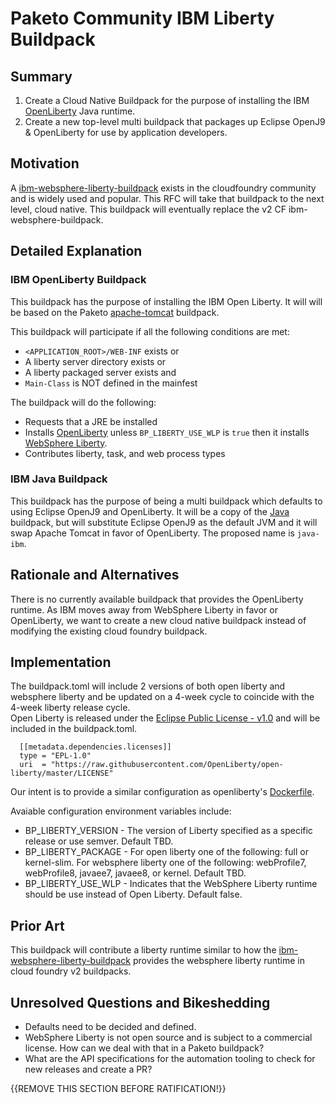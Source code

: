 # Paketo Community IBM Liberty Buildpack

## Summary

1. Create a Cloud Native Buildpack for the purpose of installing the IBM [OpenLiberty](https://openliberty.io/) Java runtime. 
2. Create a new top-level multi buildpack that packages up Eclipse OpenJ9 & OpenLiberty for use by application developers.

## Motivation

A [ibm-websphere-liberty-buildpack](https://github.com/cloudfoundry/ibm-websphere-liberty-buildpack) exists in the cloudfoundry community and is widely used and popular.  This RFC will
take that buildpack to the next level, cloud native.  This buildpack will eventually replace the v2 CF ibm-websphere-buildpack.   

## Detailed Explanation

### IBM OpenLiberty Buildpack

This buildpack has the purpose of installing the IBM Open Liberty. It will will be based on the Paketo [apache-tomcat](https://github.com/paketo-buildpacks/apache-tomcat) buildpack. 

This buildpack will participate if all the following conditions are met:

- `<APPLICATION_ROOT>/WEB-INF` exists or
-  A liberty server directory exists or
-  A liberty packaged server exists and
- `Main-Class` is NOT defined in the mainfest

The buildpack will do the following:

- Requests that a JRE be installed
- Installs [OpenLiberty](openliberty.io) unless `BP_LIBERTY_USE_WLP` is `true` then it installs [WebSphere Liberty](https://www.ibm.com/cloud/websphere-liberty).
- Contributes liberty, task, and web process types

### IBM Java Buildpack

This buildpack has the purpose of being a multi buildpack which defaults to using Eclipse OpenJ9 and OpenLiberty. It will be a copy of the [Java](https://github.com/paketo-buildpacks/java) buildpack, but will substitute Eclipse OpenJ9 as the default JVM and it will swap Apache Tomcat in favor of OpenLiberty. The proposed name is `java-ibm`.

## Rationale and Alternatives

There is no currently available buildpack that provides the OpenLiberty runtime.  As IBM moves away from WebSphere Liberty in favor or OpenLiberty, we want to create a new cloud native buildpack 
instead of modifying the existing cloud foundry buildpack.  

## Implementation
The buildpack.toml will include 2 versions of both open liberty and websphere liberty and be updated on a 4-week cycle to coincide with the 4-week liberty release cycle.  
Open Liberty is released under the [Eclipse Public License - v1.0](https://raw.githubusercontent.com/OpenLiberty/open-liberty/master/LICENSE) and will be included in the buildpack.toml.
  
```
  [[metadata.dependencies.licenses]]
  type = "EPL-1.0"
  uri  = "https://raw.githubusercontent.com/OpenLiberty/open-liberty/master/LICENSE"
``` 
Our intent is to provide a similar configuration as openliberty's [Dockerfile](https://github.com/OpenLiberty/ci.docker/blob/master/releases/21.0.0.4/full/Dockerfile.ubuntu.adoptopenjdk11). 

Avaiable configuration environment variables include:
* BP_LIBERTY_VERSION - The version of Liberty specified as a specific release or use semver.  Default TBD.  
* BP_LIBERTY_PACKAGE - For open liberty one of the following: full or kernel-slim. For websphere liberty one of the following: webProfile7, webProfile8, javaee7, javaee8, or kernel.  Default TBD. 
* BP_LIBERTY_USE_WLP - Indicates that the WebSphere Liberty runtime should be use instead of Open Liberty.  Default false.  

## Prior Art

This buildpack will contribute a liberty runtime similar to how the [ibm-websphere-liberty-buildpack](https://github.com/cloudfoundry/ibm-websphere-liberty-buildpack) provides the websphere 
liberty runtime in cloud foundry v2 buildpacks.  

## Unresolved Questions and Bikeshedding

* Defaults need to be decided and defined. 
* WebSphere Liberty is not open source and is subject to a commercial license.  How can we deal with that in a Paketo buildpack?
* What are the API specifications for the automation tooling to check for new releases and create a PR? 

{{REMOVE THIS SECTION BEFORE RATIFICATION!}}
